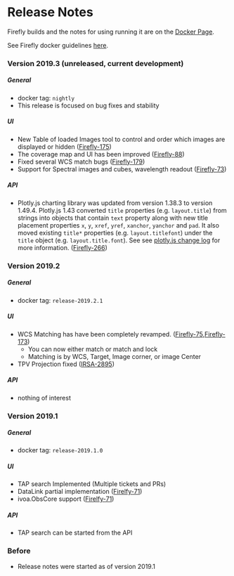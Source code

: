# Release Notes 

Firefly builds and the notes for using running it are on the [Docker Page](https://hub.docker.com/r/ipac/firefly).

See Firefly docker guidelines [here](firefly-docker.md).

### Version 2019.3 (unreleased, current development)

##### _General_
- docker tag: `nightly`
- This release is focused on bug fixes and stability

##### _UI_
- New Table of loaded Images tool to control and order which images are displayed or hidden  ([Firefly-175](https://github.com/Caltech-IPAC/firefly/pull/873))
- The coverage map and UI has been improved ([Firefly-88](https://github.com/Caltech-IPAC/firefly/pull/835))
- Fixed several WCS match bugs ([Firefly-179](https://github.com/Caltech-IPAC/firefly/pull/846))
- Support for Spectral images and cubes, wavelength readout ([Firefly-73](https://github.com/Caltech-IPAC/firefly/pull/810))

##### _API_
- Plotly.js charting library was updated from version 1.38.3 to version 1.49.4. Plotly.js 1.43 converted `title` properties (e.g. `layout.title`) from strings into objects that contain `text` property along with new title placement properties `x`, `y`, `xref`, `yref`, `xanchor`, `yanchor` and `pad`. It also moved existing `title*` properties (e.g. `layout.titlefont`) under the `title` object (e.g. `layout.title.font`). See see [plotly.js change log](https://github.com/plotly/plotly.js/blob/master/CHANGELOG.md#1494----2019-08-22) for more information. ([Firefly-266](https://github.com/Caltech-IPAC/firefly/pull/883))


### Version 2019.2
##### _General_
- docker tag: `release-2019.2.1`

##### _UI_
- WCS Matching has have been completely revamped.  ([Firefly-75](https://github.com/Caltech-IPAC/firefly/pull/825),[Firefly-173](https://github.com/Caltech-IPAC/firefly/pull/857))
    - You can now either match or match and lock
    - Matching is by WCS, Target, Image corner, or image Center
-  TPV Projection fixed ([IRSA-2895](https://github.com/Caltech-IPAC/firefly/pull/819))

##### _API_
- nothing of interest

### Version 2019.1
##### _General_
 - docker tag: `release-2019.1.0`

##### _UI_
- TAP search Implemented (Multiple tickets and PRs)
- DataLink partial implementation ([Firelfy-71](https://github.com/Caltech-IPAC/firefly/pull/797))
- ivoa.ObsCore support ([Firelfy-71](https://github.com/Caltech-IPAC/firefly/pull/797))

##### _API_
- TAP search can be started from the API


### Before 

- Release notes were started as of version 2019.1

